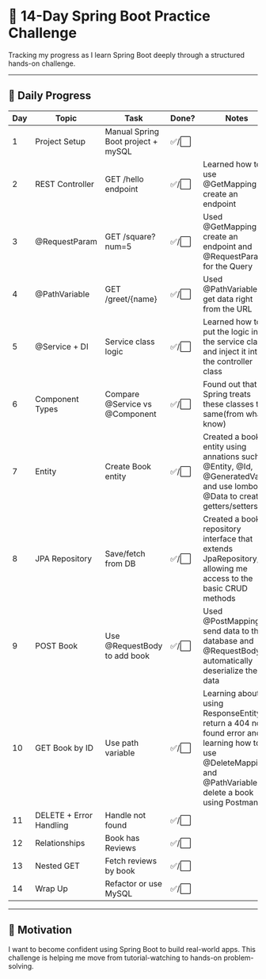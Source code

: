 # 🧪 14-Day Spring Boot Practice Challenge

Tracking my progress as I learn Spring Boot deeply through a structured hands-on challenge.

---

## 📅 Daily Progress

| Day | Topic | Task | Done? | Notes |
|-----|-------|------|-------|-------|
| 1 | Project Setup | Manual Spring Boot project + mySQL | ✅/⬜ |  |
| 2 | REST Controller | GET /hello endpoint | ✅/⬜ |Learned how to use @GetMapping to create an endpoint|
| 3 | @RequestParam | GET /square?num=5 | ✅/⬜ |Used @GetMapping to create an endpoint and @RequestParam for the Query|
| 4 | @PathVariable | GET /greet/{name} | ✅/⬜ |Used @PathVariable to get data right from the URL|
| 5 | @Service + DI | Service class logic | ✅/⬜ |Learned how to put the logic in the service class and inject it into the controller class  |
| 6 | Component Types | Compare @Service vs @Component | ✅/⬜ |Found out that Spring treats these classes the same(from what I know)  |
| 7 | Entity | Create Book entity | ✅/⬜ |Created a book entity using annations such as @Entity, @Id, @GeneratedValue and use lombok @Data to create getters/setters|
| 8 | JPA Repository | Save/fetch from DB | ✅/⬜ | Created a book repository interface that extends JpaRepository, allowing me access to the basic CRUD methods |
| 9 | POST Book | Use @RequestBody to add book | ✅/⬜ | Used @PostMapping to send data to the database and @RequestBody to automatically deserialize the data |
| 10 | GET Book by ID | Use path variable | ✅/⬜ |Learning about using ResponseEntity to return a 404 not found error and learning how to use @DeleteMapping and @PathVariable to delete a book using Postman |
| 11 | DELETE + Error Handling | Handle not found | ✅/⬜ |  |
| 12 | Relationships | Book has Reviews | ✅/⬜ |  |
| 13 | Nested GET | Fetch reviews by book | ✅/⬜ |  |
| 14 | Wrap Up | Refactor or use MySQL | ✅/⬜ |  |

---

## 🌱 Motivation
I want to become confident using Spring Boot to build real-world apps. This challenge is helping me move from tutorial-watching to hands-on problem-solving.
